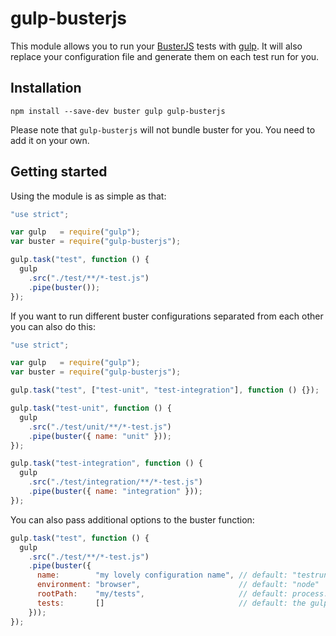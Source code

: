 # gulp-busterjs

This module allows you to run your [BusterJS](http://docs.busterjs.org) tests
with [gulp](http://gulpjs.com). It will also replace your configuration file
and generate them on each test run for you.

## Installation

```
npm install --save-dev buster gulp gulp-busterjs
```

Please note that `gulp-busterjs` will not bundle buster for you. You need
to add it on your own.

## Getting started

Using the module is as simple as that:

```js
"use strict";

var gulp   = require("gulp");
var buster = require("gulp-busterjs");

gulp.task("test", function () {
  gulp
    .src("./test/**/*-test.js")
    .pipe(buster());
});
```

If you want to run different buster configurations separated from each other
you can also do this:

```js
"use strict";

var gulp   = require("gulp");
var buster = require("gulp-busterjs");

gulp.task("test", ["test-unit", "test-integration"], function () {});

gulp.task("test-unit", function () {
  gulp
    .src("./test/unit/**/*-test.js")
    .pipe(buster({ name: "unit" }));
});

gulp.task("test-integration", function () {
  gulp
    .src("./test/integration/**/*-test.js")
    .pipe(buster({ name: "integration" }));
});
```

You can also pass additional options to the buster function:

```js
gulp.task("test", function () {
  gulp
    .src("./test/**/*-test.js")
    .pipe(buster({
      name:        "my lovely configuration name", // default: "testrun 123"
      environment: "browser",                      // default: "node"
      rootPath:    "my/tests",                     // default: process.cwd()
      tests:       []                              // default: the gulp files
    }));
});
```
